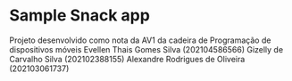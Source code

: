 # Sample Snack app
Projeto desenvolvido como nota da AV1 da cadeira de Programação de dispositivos móveis
Evellen Thais Gomes Silva (202104586566)
Gizelly de Carvalho Silva (202102388155)
Alexandre Rodrigues de Oliveira (202103061737)
